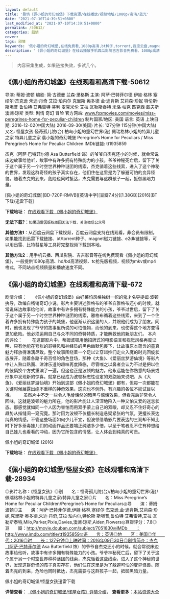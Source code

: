 ```yaml
---
layout: default
title: '剧情《佩小姐的奇幻城堡》下载资源/在线播放/视频地址/1080p/高清/蓝光'
date: "2021-07-10T14:39:51+0800"
last_modified_at: "2021-07-10T14:39:51+0800"
permalink: /50612/
categories: 剧情
cover:
tags: 剧情
keywords: '佩小姐的奇幻城堡,在线免费看,1080p高清,bt种子,torrent,百度云盘,magnet,磁力链,迅雷下载资源'
description: '《佩小姐的奇幻城堡》在线云播放手机西瓜影院吉吉影音免费看，1080p高清bd/hd未删减完整版和tc抢先枪版，mkv/mp4格式，附带bt/torrent种子、magnet/磁力链、百度云盘、网盘资源迅雷下载链接'
---
```


>内容采集生成，如果链接失效，多试几个。


## 《佩小姐的奇幻城堡》在线观看和高清下载-50612

导演: 蒂姆·波顿 编剧: 简·古德曼 兰森·里格斯 主演: 阿萨·巴特菲尔德 伊娃·格林 塞缪尔·杰克逊 朱迪·丹奇 艾拉·珀内尔 克里斯·奥多德 金·迪肯斯 艾莉森·珍妮 特伦斯·斯坦普 鲁伯特·艾弗雷特 芬利·麦克米伦 艾拉·瓦勒斯泰特 米洛·帕克 匹克西·戴夫斯 澳澜·琼斯 类型: 剧情 奇幻 冒险 官方网站: www.foxmovies.com/movies/miss-peregrines-home-for-peculiar-children 制片国家/地区: 美国 语言: 英语 上映日期: 2016-12-02(中国大陆) 2016-09-30(美国) 片长: 127分钟 115分钟(中国大陆) 又名: 怪屋女孩 怪奇孤儿院(台) 柏鸟小姐的童幻世界(港) 佩瑞格林小姐的特异儿童之家 特异儿童之家 裴小姐的奇幻城堡 Peregrine’s Home for Peculiars / Miss Peregrine’s Home for Peculiar Children IMDb链接: tt1935859

杰克（阿萨·巴特菲尔德 Asa Butterfield 饰）的爷爷自杰克还小的时候，就会常说床边故事给他听，故事中有许多拥有特殊能力的小孩。爷爷神秘死亡后，留下了关于这个属于另一个时空世界种种谜团的线索，杰克循着这些线索，进入了这个神秘的世界，发现这群奇怪的孩子真实存在，他们住在这里是为了躲避可怕的变异怪兽。随着杰克的到来，危险也同时抵达，杰克需要与这群孩子一起，抵御黑暗力量。


[佩小姐的奇幻城堡][BD-720P-RMVB][英语中字][豆瓣7.4分][1.38GB][2016][BT下载/迅雷下载]

**下载地址**： [在线观看下载 《佩小姐的奇幻城堡》](https://www.btdx8.com/torrent/peregrines_home_for_peculiars_2016.html) 


**无法下载?**：`如果迅雷因版权原因无法下载，关注微信公众号 `

**其他方法1**：从百度云网盘下载视频，百度云网盘支持在线观看，非会员有限制，如果能找到迅雷下载链接、bt/torrent种子、magnet磁力链接、e2dk链接等，可以用迅雷、比特彗星等工具将完整视频下载到本地。

**其他方法2**：用手机云播、西瓜影院、吉吉影音等在线免费观看《佩小姐的奇幻城堡》，一般提供1080p高清、hd/bd高清视频、tc抢先版视频，视频为mkv或mp4格式，不同站点视频质量和播放速度不同。


## 《佩小姐的奇幻城堡》在线观看和高清下载-672

剧情介绍：　　《佩小姐的奇幻城堡》由好莱坞风格独树一帜的鬼才名导提姆·波顿执导，改编自畅销奇幻小说。影片主要讲述雅格布的爷爷自雅格布还小的时候，就常说床边故事给他听，故事中有许多拥有特殊能力的小孩，爷爷过世后，留下了关于这个属于另一个时空世界种种谜团的线索，雅格布循着这些线索，来到了一个住着许多拥有特殊能力孩子的城堡，他逐渐认识这里的人，并跟他们成为了朋友。同时，他也发现了爷爷的故事里所说的可怕怪物，而他的到来，也使得这个地方变得更加危险。他必须运用自己与众不同的奇特特质，才能解救他的新朋友们。  本片的评论：  　　在这部影片中，蒂姆波顿用他招牌式的电影语言和视觉风格再度证明，只有他能在夸张的哥特风和神经质的黑色幽默包裹下，让故事原本蕴含的童真魅力释放得淋漓尽致。整个故事围绕着一个足以让穿越控们走火入魔的时光回旋状态展开，随着各路千奇百怪的角色登场，那种《大鱼》、《爱丽丝梦游仙境》等影片中让人熟口熟面、津津乐道的趣味再度降临，尽管嗤之以鼻者会认为不过是把以往的伎俩换个方式重演了一遍，但这也正是波顿的魅力，他永远能在你熟悉的场景或形象中发现新的惊喜。就拿已经成为波顿标志性设定的双胞胎来说吧，从《大鱼》、《爱丽丝梦游仙境》开始到这部《佩小姐的奇幻城堡》都有，但每一次都能在关键时候展露出绝不重样的神奇效果，这次也不例外，有兴趣的各位不妨试目以待。 　　虽然片中不乏一些令人毛骨悚然的暗黑与惊悚效果，但看完后非常令人回味，这就是波顿的魅力所在，他的影片能让人深深地陷入一种又怕又爱的迷恋状态。那感觉就如同一个人因为害怕而用双手蒙上自己的双眼，却又忍不住好奇心的趋势从指缝间一窥究竟。那时因为波顿不仅擅长制造悬疑紧张的气氛，更擅长表达纯真的情感。不管这些场面如何少儿不宜，但波顿借助影片要表达的三观却不知比时下好多荼毒娃儿们的动画作品还要端正纯洁多少倍，以至于笔者忍不住有种想给自己娃儿也看看的冲动，因为它所包含的情感，让人体会到纯真的可贵。


佩小姐的奇幻城堡 (2016)

**下载地址**： [在线观看下载 《佩小姐的奇幻城堡》](https://www.btbtdy.me/btdy/dy7254.html) 


## 《佩小姐的奇幻城堡/怪屋女孩》在线观看和高清下载-28934

◎影片名称：《怪屋女孩》◎别　　名：怪奇孤儿院(台)/柏鸟小姐的童幻世界(港)/佩瑞格林小姐的特异儿童之家/特异儿童之家◎片　　名：Miss Peregrine’s Home for Peculiar Children/Peregrine’s Home for Peculiars◎导　　演：蒂姆·波顿◎主　　演：阿萨·巴特菲尔德,伊娃·格林,塞缪尔·杰克逊,金·迪肯斯,艾莉森·珍妮,克里斯·奥多德,朱迪·丹奇,艾拉·珀内尔,特伦斯·斯坦普,鲁伯特·艾弗雷特,艾拉·瓦勒斯泰特,Milo,Parker,Pixie,Davies,澳澜·琼斯,Aiden,Flowers◎豆瓣评分：7.8◎豆　　瓣：http://movie.douban.com/subject/7051830◎IMDb　　：http://www.imdb.com/title/tt1935859◎语　　言：英语◎地　　区：美国◎年　　代：2016◎时　　长：127分钟◎上映时间：2016年09月30日◎剧情简介：杰克（阿萨·巴特菲尔德 Asa Butterfield 饰）的爷爷自杰克还小的时候，就会常说床边故事给他听，故事中有许多拥有特殊能力的小孩。爷爷神秘死亡后，留下了关于这个属于另一个时空世界种种谜团的线索，杰克循着这些线索，进入了这个神秘的世界，发现这群奇怪的孩子真实存在，他们住在这里是为了躲避可怕的变异怪兽。随着杰克的到来，危险也同时抵达，杰克需要与这群孩子一起，抵御黑暗力量。


佩小姐的奇幻城堡/怪屋女孩迅雷下载

**详情查看**： [《佩小姐的奇幻城堡/怪屋女孩》详情介绍](/movie/28934/)， **查看更多**：[本站资源大全](/movie/t/all/)

